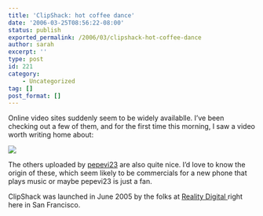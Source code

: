 ```yaml
---
title: 'ClipShack: hot coffee dance'
date: '2006-03-25T08:56:22-08:00'
status: publish
exported_permalink: /2006/03/clipshack-hot-coffee-dance
author: sarah
excerpt: ''
type: post
id: 221
category:
    - Uncategorized
tag: []
post_format: []
---
```

Online video sites suddenly seem to be widely availablle. I’ve been checking out a few of them, and for the first time this morning, I saw a video worth writing home about:

[![](http://www.clipshack.com/ClipLinkThumb.aspx?id=7DD2CD188A5EBF62)](http://www.clipshack.com/Clip.aspx?key=7DD2CD188A5EBF62)

The others uploaded by [pepevi23](http://www.clipshack.com/UserInfo.aspx?id=14542) are also quite nice. I’d love to know the origin of these, which seem likely to be commercials for a new phone that plays music or maybe pepevi23 is just a fan.

ClipShack was launched in June 2005 by the folks at [Reality Digital ](http://www.realitydigital.com/)right here in San Francisco.